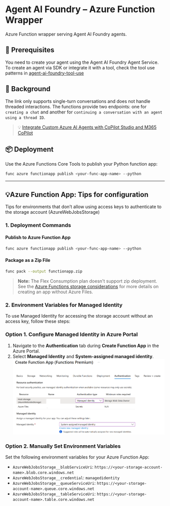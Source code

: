 # Agent AI Foundry – Azure Function Wrapper

Azure Function wrapper serving Agent AI Foundry agents.

## 🔧 Prerequisites

You need to create your agent using the Agent AI Foundry Agent Service. To create an agent via SDK or integrate it with a tool, check the tool use patterns in [agent-ai-foundry-tool-use](https://github.com/kimtth/agent-ai-foundry-tool-use)

## 🔧 Background

The link only supports single-turn conversations and does not handle threaded interactions. The functions provide two endpoints: one for `creating a chat` and another for `continuing a conversation with an agent using a thread ID`.

> 💡 [Integrate Custom Azure AI Agents with CoPilot Studio and M365 CoPilot](https://techcommunity.microsoft.com/blog/aiplatformblog/integrate-custom-azure-ai-agents-with-copilot-studio-and-m365-copilot/4405070)

## 📦 Deployment

Use the Azure Functions Core Tools to publish your Python function app:

```bash
func azure functionapp publish <your-func-app-name> --python
```

---

## 💡Azure Function App: Tips for configuration 

Tips for environments that don’t allow using access keys to authenticate to the storage account (AzureWebJobsStorage)

### 1. Deployment Commands

#### Publish to Azure Function App

```bash
func azure functionapp publish <your-func-app-name> --python
```

#### Package as a Zip File

```bash
func pack --output functionapp.zip
```

> **Note:** The Flex Consumption plan doesn't support zip deployment. See the [Azure Functions storage considerations](https://learn.microsoft.com/en-us/azure/azure-functions/storage-considerations?tabs=azure-cli#create-an-app-without-azure-files) for more details on creating an app without Azure Files.

### 2. Environment Variables for Managed Identity

To use Managed Identity for accessing the storage account without an access key, follow these steps:

### Option 1. Configure Managed Identity in Azure Portal

1. Navigate to the **Authentication** tab during **Create Function App** in the Azure Portal.
2. Select **Managed Identity** and **System-assigned managed identity**.
    ![Managed Identity Configuration](docs/image.png)

### Option 2. Manually Set Environment Variables

Set the following environment variables for your Azure Function App:

- `AzureWebJobsStorage__blobServiceUri`: `https://<your-storage-account-name>.blob.core.windows.net`
- `AzureWebJobsStorage__credential`: `managedidentity`
- `AzureWebJobsStorage__queueServiceUri`: `https://<your-storage-account-name>.queue.core.windows.net`
- `AzureWebJobsStorage__tableServiceUri`: `https://<your-storage-account-name>.table.core.windows.net`
